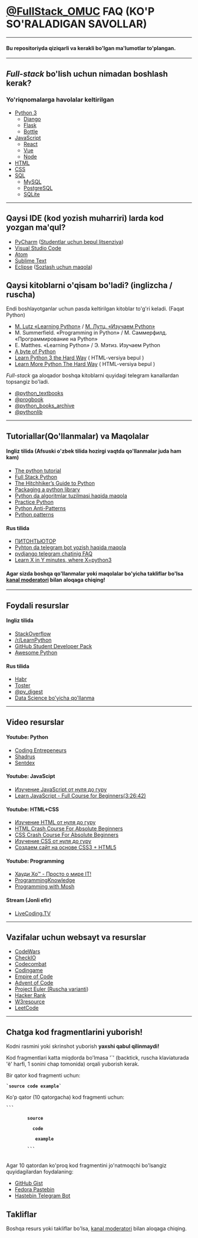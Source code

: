 <div>
    <h1><a href="https://t.me/FullStack_OMUC">@FullStack_OMUC</a> FAQ (KO'P SO'RALADIGAN SAVOLLAR) </h1>
<hr>
    <h4>Bu repositoriyda qiziqarli va kerakli bo'lgan ma'lumotlar to'plangan.</h4>
</div>
<hr>
<div>
    <h2><b><i>Full-stack</i></b> bo'lish uchun nimadan boshlash kerak?</h2>
    <h3>Yo'riqnomalarga havolalar keltirilgan</h3>
    <ul>
        <li><a href = "https://docs.python.org/3/" >Python 3</a>
            <ul>
                <li><a href = "https://docs.djangoproject.com/en/3.0/">Django</a></li>
                <li><a href = "https://flask.palletsprojects.com/en/1.1.x/">Flask</a></li>
                <li><a href = "http://bottlepy.org/docs/stable/">Bottle</a></li>
            </ul>
        </li>
        <li><a href = "https://developer.mozilla.org/en-US/docs/Web/JavaScript">JavaScript</a>
        <ul>
            <li><a href = "https://reactjs.org/docs/getting-started.html">React</a></li>
            <li><a href = "https://vuejs.org/v2/guide/">Vue</a></li>
            <li><a href = "https://nodejs.org/en/docs/">Node</a></li>
        </ul>
        </li>
        <li><a href = "https://developer.mozilla.org/en-US/docs/Web/HTML">HTML</a></li>
        <li><a href = "https://developer.mozilla.org/en-US/docs/Web/CSS">CSS</a></li>
        <li><a href = "https://uz.wikipedia.org/wiki/SQL">SQL</a>
            <ul>
                <li><a href = "https://dev.mysql.com/doc/">MySQL</a></li>
                <li><a href = "https://www.postgresql.org/docs/">PostgreSQL</a></li>
                <li><a href = "https://www.sqlite.org/docs.html">SQLite</a></li>
            </ul>
        </li>
    </ul>
</div>
<hr>
<div>
    <h2>Qaysi <b>IDE</b> (kod yozish muharriri) larda kod yozgan ma'qul?</h2>
    <ul>
        <li><a href="https://www.jetbrains.com/pycharm/">PyCharm</a> (<a href = "https://jetbrains.ru/students/classroom-licenses/free-classroom-licenses/">Studentlar uchun bepul litsenziya</a>)</li>
        <li><a href="https://code.visualstudio.com/docs/languages/python">Visual Studio Code</a></li>
        <li><a href="https://atom.io/">Atom</a></li>
        <li><a href="https://www.sublimetext.com/3">Sublime Text</a></li>
        <li><a href="https://www.eclipse.org/downloads/">Eclipse</a> (<a href="https://habr.com/ru/post/167559/">Sozlash uchun maqola</a>) </li>
    </ul>
</div>

<div>
    <h2>Qaysi kitoblarni o'qisam bo'ladi? (inglizcha / ruscha)</h2>
    <p>Endi boshlayotganlar uchun pasda keltirilgan kitoblar to'g'ri keladi. (Faqat Python)</p>
    <ul>
        <li><a href = "https://www.academia.edu/14882231/Learning_Python_5th_Edition_Mark_Lutz_www_ebook-dl_com_ ">M. Lutz «Learning Python»</a> / <a href = "https://codernet.ru/books/python/izuchaem_python_4-e_izdanie_mark_lutc/">М. Лутц. «Изучаем Python»</a></li>
        <li>M. Summerfield. «Programming in Python» / М. Саммерфилд. «Программирование на Python»</li>
        <li>E. Matthes.  «Learning Python» / Э. Мэтиз. Изучаем Python</li>
        <li><a href ="https://python.swaroopch.com/" >A byte of Python</a></li>
        <li><a href ="https://learnpythonthehardway.org/python3/" >Learn Python 3 the Hard Way</a> ( HTML-versiya bepul )</li>
        <li><a href ="https://learncodethehardway.org/more-python-book/" >Learn More Python The Hard Way</a> ( HTML-versiya bepul )</li>
    </ul>
    <p><i>Full-stack</i> ga aloqador boshqa kitoblarni quyidagi telegram kanallardan topsangiz bo'ladi.</p>
    <ul>
        <li><a href = "https://t.me/python_textbooks">@python_textbooks</a></li>
        <li><a href = "https://t.me/progbook">@progbook</a></li>
        <li><a href = "https://t.me/python_books_archive">@python_books_archive</a></li>
        <li><a href = "https://t.me/pythonlib">@pythonlib</a></li>
    </ul>
</div>
<hr>
<div>
    <h2>Tutoriallar(Qo'llanmalar) va Maqolalar</h2>
    <h4>Ingliz  tilida (Afsuski o'zbek tilida hozirgi vaqtda qo'llanmalar juda ham kam)</h4>
    <ul>
        <li><a href = "https://docs.python.org/3/tutorial/">The python tutorial</a></li>
        <li><a href = "https://www.fullstackpython.com/">Full Stack Python</a></li>
        <li><a href = "https://docs.python-guide.org/">The Hitchhiker’s Guide to Python</a></li>
        <li><a href = "https://blog.ionelmc.ro/2014/05/25/python-packaging/">Packaging a python library</a></li>
        <li><a href = "https://www.ics.uci.edu/~pattis/ICS-33/lectures/complexitypython.txt">Python da algoritmlar tuzilmasi haqida maqola</a></li>
        <li><a href = "http://www.practicepython.org/">Practice Python</a></li>
        <li><a href = "https://docs.quantifiedcode.com/python-anti-patterns/index.html">Python Anti-Patterns</a></li>
        <li><a href = "https://github.com/faif/python-patterns">Python patterns</a></li>
    </ul>
    <h4>Rus tilida</h4>
    <ul>
        <li><a href = "http://pythontutor.ru/">ПИТОНТЬЮТОР</a></li>
        <li><a href = "https://groosha.gitbook.io/telegram-bot-lessons/">Pyhton da telegram bot yozish haqida maqola</a></li>
        <li><a href = "https://github.com/django-ru/faq">pydjango telegram chatinig FAQ</a></li>
        <li><a href = "https://learnxinyminutes.com/docs/ru-ru/python-ru/">Learn X in Y minutes, where X=python3</a></li>
    </ul>
    <h4>Agar sizda boshqa qo'llanmalar yoki maqolalar bo'yicha takliflar bo'lsa <a href="https://t.me/illus11on">kanal moderatori</a> bilan aloqaga chiqing!</h4>
</div>
<hr>
<div>
    <h2>Foydali resurslar</h2>
    <h4>Ingliz tilida</h4>
    <ul>
        <li><a href = "https://stackoverflow.com/questions/tagged/python">StackOverflow</a></li>
        <li><a href = "https://www.reddit.com/r/learnpython/">/r/LearnPython</a></li>
        <li><a href = "https://education.github.com/pack">GitHub Student Developer Pack</a></li>
        <li><a href = "https://github.com/vinta/awesome-python">Awesome Python</a></li>
    </ul>
    <h4>Rus tilida</h4>
    <ul>
        <li><a href = "https://habr.com/ru/hub/python/">Habr</a></li>
        <li><a href = "https://qna.habr.com/tag/python/info">Toster</a></li>
        <li><a href = "https://t.me/py_digest">@py_digest</a></li>
        <li><a href = "https://github.com/HorusHeresyHeretic/ReadMe">Data Science bo'yicha qo'llanma</a></li>
    </ul>
</div>
<hr>
<div>
   <h2>Video resurslar</h2>
    <h4>Youtube: Python</h4>
    <ul>
        <li><a href = "https://www.youtube.com/user/CodingEntrepreneurs">Coding Entrepeneurs</a></li>
        <li><a href = "https://www.youtube.com/user/shadrus">Shadrus</a></li>
        <li><a href = "https://www.youtube.com/user/sentdex">Sentdex</a></li>
    </ul>
    <h4>Youtube: JavaScipt</h4>
    <ul>
        <li><a href = "https://www.youtube.com/watch?v=JgIG6d3JsZs&list=PL0lO_mIqDDFUGX9k45bZFuz1ixTvUhd7b">Изучение JavaScript от нуля до гуру</a></li>
        <li><a href = "https://www.youtube.com/watch?v=PkZNo7MFNFg">Learn JavaScript - Full Course for Beginners(3:26:42)</a></li>
    </ul>
    <h4>Youtube: HTML+CSS</h4>
    <ul>
        <li><a href = "https://www.youtube.com/watch?v=Sda2kF9y9Gw&list=PL0lO_mIqDDFUpe6yMyXAlcrfT6AO0KW1a">Изучение HTML от нуля до гуру</a></li>
        <li><a href = "https://www.youtube.com/watch?v=UB1O30fR-EE">HTML Crash Course For Absolute Beginners</a></li>
        <li><a href = "https://www.youtube.com/watch?v=yfoY53QXEnI">CSS Crash Course For Absolute Beginners</a></li>
        <li><a href = "https://www.youtube.com/watch?v=Fw679JPOo0w&list=PL0lO_mIqDDFXoN83I4uVez8rIB25O4rk0">Изучение CSS от нуля до гуру</a></li>
        <li><a href = "https://www.youtube.com/watch?v=ed7un-2kdRA&list=PL0lO_mIqDDFXf1eqaJfdL9MJa1Naf5rd_">Создаем сайт на основе CSS3 + HTML5</a></li>
    </ul>
    <h4>Youtube: Programming</h4>
    <ul>
        <li><a href = "https://www.youtube.com/channel/UC7f5bVxWsm3jlZIPDzOMcAg">Хауди Хо™ - Просто о мире IT!</a></li>
        <li><a href = "https://www.youtube.com/user/ProgrammingKnowledge">ProgrammingKnowledge</a></li>
        <li><a href = "https://www.youtube.com/user/programmingwithmosh">Programming with Mosh</a></li>
    </ul>
    <h4>Stream (Jonli efir) </h4>
    <ul>
        <li><a href = "https://www.education-ecosystem.com/">LiveCoding.TV</a></li>
    </ul>
</div>
<hr>
<div>
    <h2>Vazifalar uchun websayt va resurslar</h2>
    <ul>
        <li><a href = "https://www.codewars.com/">CodeWars</a></li>
        <li><a href = "https://py.checkio.org/">CheckIO</a></li>
        <li><a href = "https://codecombat.com/">Codecombat</a></li>
        <li><a href = "https://www.codingame.com/start">Codingame</a></li>
        <li><a href = "https://empireofcode.com/">Empire of Code</a></li>
        <li><a href = "https://adventofcode.com/">Advent of Code</a></li>
        <li><a href = "https://projecteuler.net/">Project Euler (<a href = "http://euler.jakumo.org/">Ruscha varianti</a>)</a></li>
        <li><a href = "https://www.hackerrank.com/">Hacker Rank</a></li>
        <li><a href = "https://www.w3resource.com/python-exercises/">W3resource</a></li>
        <li><a href = "https://leetcode.com/problemset/all/">LeetCode</a></li>
    </ul>
</div>
<hr>
<div>
    <h2>Chatga kod fragmentlarini yuborish!</h2>
    <p>Kodni rasmini yoki skrinshot yuborish <b>yaxshi qabul qilinmaydi!</b></p>
    <p>Kod fragmentlari katta miqdorda bo'lmasa '`' (backtick, ruscha klaviaturada 'ё' harfi, 1 sonini chap tomonida) orqali yuborish kerak.</p>
    <p>Bir qator kod fragmenti uchun:<p>
    <code><b>`source code example`</b></code>
    <p>Ko'p qator (10 qatorgacha) kod fragmenti uchun:<p>
    <code><b>```<br>
        source<br>
        &nbsp;&nbsp;code<br>
        &nbsp;&nbsp;&nbsp;example<br>
        ```</b>
    </code>
    <p>Agar 10 qatordan ko'proq kod fragmentini jo'natmoqchi bo'lsangiz quyidagilardan foydalaning:</p>
    <ul>
        <li><a href = "https://gist.github.com/">GitHub Gist</a></li>
        <li><a href = "https://paste.centos.org/">Fedora Pastebin</a></li>
        <li><a href = "https://t.me/SimplePasteBot">Hastebin Telegram Bot</a></li>
    </ul>
    <h2>Takliflar</h2>
    <p>Boshqa resurs yoki takliflar bo'lsa, <a href="https://t.me/illus11on">kanal moderatori</a> bilan aloqaga chiqing.</p>
</div>
